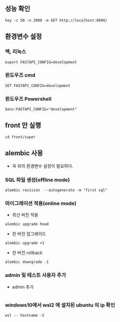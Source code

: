 ## 성능 확인

```
hey -c 50 -n 2000 -m GET http://localhost:8090/
```

## 환경변수 설정

### 맥, 리눅스

```
export FASTAPI_CONFIG=development
```

### 윈도우즈 cmd

```
SET FASTAPI_CONFIG=development
```

### 윈도우즈 Powershell

```
$env:FASTAPI_CONFIG="development"
```


## front 만 실행

```
cd front/super
```

## alembic 사용
* 꼭 위의 환경변수 설정이 필요하다.


### SQL 파일 생성(offline mode)

```
alembic revision  --autogenerate -m "first sql"
```


### 마이그레이션 적용(online mode)

* 최신 버전 적용
```
alembic upgrade head
```

* 한 버전 업그레이드
```
alembic upgrade +1
```

* 한 버전 rollback
```
alembic downgrade -1
```

### admin 및 테스트 사용자 추가
* admin 추가

```

```




### windows10에서 wsl2 에 설치된 ubuntu 의 ip 확인

```
wsl -- hostname -I
```
